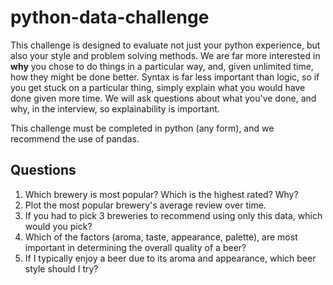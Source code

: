 # python-data-challenge
This challenge is designed to evaluate not just your python experience, but also your style and problem solving methods.
We are far more interested in **why** you chose to do things in a particular way, and, given unlimited time, how they might be done better. Syntax is far less important than logic, so if you get stuck on a particular thing, simply explain what you would have done given more time. We will ask questions about what you've done, and why, in the interview, so explainability is important.

This challenge must be completed in python (any form), and we recommend the use of pandas.


## Questions
1. Which brewery is most popular? Which is the highest rated? Why?
2. Plot the most popular brewery's average review over time.
3. If you had to pick 3 breweries to recommend using only this data, which would you pick?
4. Which of the factors (aroma, taste, appearance, palette), are most important in determining the overall quality of a beer?
5. If I typically enjoy a beer due to its aroma and appearance, which beer style should I try?
